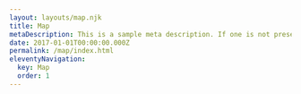 ```yaml
---
layout: layouts/map.njk
title: Map
metaDescription: This is a sample meta description. If one is not present in your page/post's front matter, the default metadata.desciption will be used instead.
date: 2017-01-01T00:00:00.000Z
permalink: /map/index.html
eleventyNavigation:
  key: Map
  order: 1
---
```

